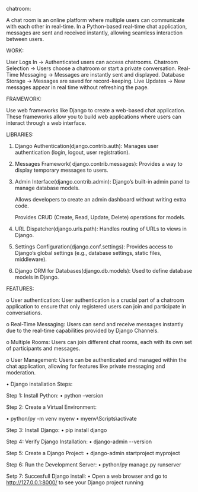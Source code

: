 chatroom:

A chat room is an online platform where multiple users can communicate with each other in real-time. 
In a Python-based real-time chat application, messages are sent and received instantly, allowing seamless interaction between users.

WORK:

User Logs In → Authenticated users can access chatrooms.
Chatroom Selection → Users choose a chatroom or start a private conversation.
Real-Time Messaging → Messages are instantly sent and displayed.
Database Storage → Messages are saved for record-keeping.
Live Updates → New messages appear in real time without refreshing the page.

FRAMEWORK:

Use web frameworks like Django to create a web-based chat application.
These frameworks allow you to build web applications where users can interact through a web interface.

LIBRARIES: 
1.	Django Authentication(django.contrib.auth): Manages user authentication (login, logout, user registration). 

2.	 Messages Framework( django.contrib.messages): Provides a way to display temporary messages to users.

3.	Admin Interface(django.contrib.admin):   Django’s built-in admin panel to manage database models.

    Allows developers to create an admin dashboard without writing extra code.

    Provides CRUD (Create, Read, Update, Delete) operations for models.

4.	URL Dispatcher(django.urls.path): Handles routing of URLs to views in Django.

5.	Settings Configuration(django.conf.settings): Provides access to Django’s global settings (e.g., database settings, static files, middleware).


6.	Django ORM for Databases(django.db.models): Used to define database models in Django.

FEATURES:

o	User authentication: User authentication is a crucial part of a chatroom application to ensure that only registered users can join and participate in conversations.

o	Real-Time Messaging: Users can send and receive messages instantly due to the real-time capabilities provided by Django Channels.

o	Multiple Rooms: Users can join different chat rooms, each with its own set of participants and messages.

o	User Management: Users can be authenticated and managed within the chat application, allowing for features like private messaging and moderation.

   
•	Django installation Steps: 

Step 1: Install Python:
•	python –version

Step 2: Create a Virtual Environment:
	
•	python/py -m venv myenv
•	myenv\Scripts\activate

Step 3: Install Django:
•	pip install django  

Step 4: Verify Django Installation:
•	django-admin --version  

Step 5: Create a Django Project:
•	django-admin startproject myproject  

Step 6: Run the Development Server:
•	python/py manage.py runserver

Setp 7: Succesfull Django install:
•	Open a web browser and go to http://127.0.0.1:8000/ to see your Django project running


  


